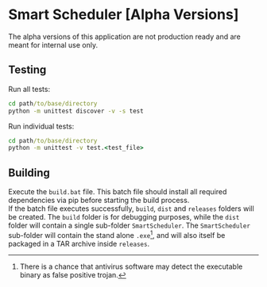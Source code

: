 # Smart Scheduler \[Alpha Versions\]
The alpha versions of this application are not production ready and are meant for internal use only.
## Testing
Run all tests: 
```cmd
cd path/to/base/directory
python -m unittest discover -v -s test
```
Run individual tests:
```cmd
cd path/to/base/directory
python -m unittest -v test.<test_file>
```
## Building
Execute the `build.bat` file.
This batch file should install all required dependencies via pip before starting the build process. <br />
If the batch file executes successfully, `build`, `dist` and `releases` folders will be created.
The `build` folder is for debugging purposes, while the `dist` folder will contain a single sub-folder `SmartScheduler`.
The `SmartScheduler` sub-folder will contain the stand alone `.exe`[^1], and will also itself be packaged in a TAR 
archive inside `releases`. <br />

[^1]:  There is a chance that antivirus software may detect the executable binary as false positive trojan.
